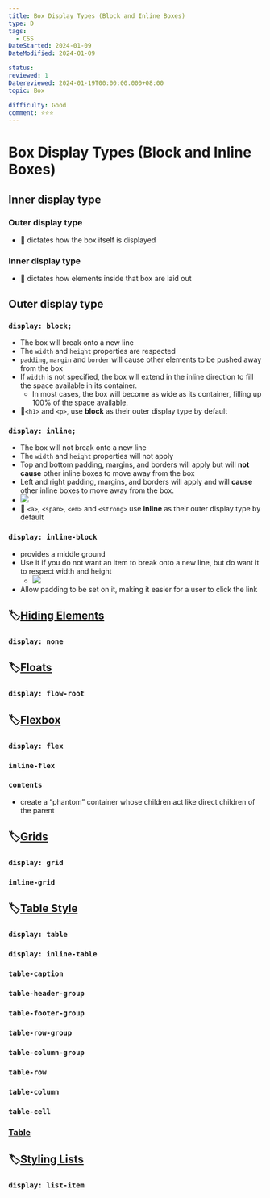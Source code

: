 ```yaml
---
title: Box Display Types (Block and Inline Boxes)
type: D
tags:
  - CSS
DateStarted: 2024-01-09
DateModified: 2024-01-09

status:
reviewed: 1
Datereviewed: 2024-01-19T00:00:00.000+08:00
topic: Box

difficulty: Good
comment: ⭐⭐⭐
---
```


# Box Display Types (Block and Inline Boxes)

## Inner display type

### Outer display type

- 📌 dictates how the box itself is displayed

### Inner display type

- 📌 dictates how elements inside that box are laid out

## Outer display type

### `display: block;`

- The box will break onto a new line
- The `width` and `height` properties are respected
- `padding`, `margin` and `border` will cause other elements to be pushed away from the box
- If `width` is not specified, the box will extend in the inline direction to fill the space available in its container.
  - In most cases, the box will become as wide as its container, filling up 100% of the space available.
- 📌`<h1>` and `<p>`, use **block** as their outer display type by default

### `display: inline;`

- The box will not break onto a new line
- The `width` and `height` properties will not apply
- Top and bottom padding, margins, and borders will apply but will **not cause** other inline boxes to move away from the box
- Left and right padding, margins, and borders will apply and will **cause** other inline boxes to move away from the box.
- ![](<https://cdn.jsdelivr.net/gh/jenniferwonder/bimg/web-design/CSS-Box-Model-(盒模型)-Inline.png>)
- 📌 `<a>`, `<span>`, `<em>` and `<strong>` use **inline** as their outer display type by default

### `display: inline-block`

- provides a middle ground
- Use it if you do not want an item to break onto a new line, but do want it to respect width and height
  - ![](<https://cdn.jsdelivr.net/gh/jenniferwonder/bimg/web-design/CSS-Box-Model-(盒模型)-Inline-Block.png>)
- Allow padding to be set on it, making it easier for a user to click the link

## 🏷️[Hiding Elements](Hiding-Elements.md)

### `display: none`

## 🏷️[Floats](Floats.md)

### `display: flow-root`

## 🏷️[Flexbox](Flexbox.md)

### `display: flex`

### `inline-flex`

### `contents`

- create a “phantom” container whose children act like direct children of the parent

## 🏷️[Grids](Grids.md)

### `display: grid`

### `inline-grid`

## 🏷️[Table Style](Table-Style.md)

### `display: table`

### `display: inline-table`

### `table-caption`

### `table-header-group`

### `table-footer-group`

### `table-row-group`

### `table-column-group`

### `table-row`

### `table-column`

### `table-cell`

### [Table](https://tailwindcss.com/docs/display#table)

## 🏷️[Styling Lists](Styling-Lists.md)

### `display: list-item`
